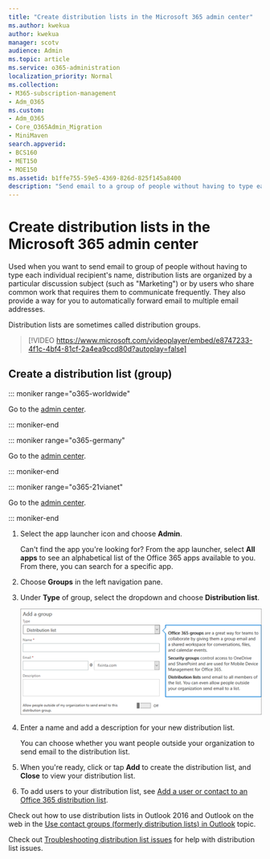 ```yaml
---
title: "Create distribution lists in the Microsoft 365 admin center"
ms.author: kwekua
author: kwekua
manager: scotv
audience: Admin
ms.topic: article
ms.service: o365-administration
localization_priority: Normal
ms.collection: 
- M365-subscription-management 
- Adm_O365
ms.custom:
- Adm_O365
- Core_O365Admin_Migration
- MiniMaven
search.appverid:
- BCS160
- MET150
- MOE150
ms.assetid: b1ffe755-59e5-4369-826d-825f145a8400
description: "Send email to a group of people without having to type each individual recipient's name by creating distribution list (group).   "
---
```


# Create distribution lists in the Microsoft 365 admin center
  
Used when you want to send email to group of people without having to type each individual recipient's name, distribution lists are organized by a particular discussion subject (such as "Marketing") or by users who share common work that requires them to communicate frequently. They also provide a way for you to automatically forward email to multiple email addresses.
  
Distribution lists are sometimes called distribution groups.
  
> [!VIDEO https://www.microsoft.com/videoplayer/embed/e8747233-4f1c-4bf4-81cf-2a4ea9ccd80d?autoplay=false]
  
## Create a distribution list (group)

::: moniker range="o365-worldwide"

Go to the [admin center](https://admin.microsoft.com/adminportal/home).

::: moniker-end

::: moniker range="o365-germany"

Go to the [admin center](https://portal.office.de/adminportal/home).

::: moniker-end

::: moniker range="o365-21vianet"

Go to the [admin center](https://login.partner.microsoftonline.cn).

::: moniker-end

1. Select the app launcher icon  and choose **Admin**.
    
    Can't find the app you're looking for? From the app launcher, select **All apps** to see an alphabetical list of the Office 365 apps available to you. From there, you can search for a specific app. 
    
2. Choose **Groups** in the left navigation pane. 
      
3. Under **Type** of group, select the dropdown and choose **Distribution list**.
    
    ![Add a group page - Choose the dropdown and choose distribution list](../media/fb663b0a-b6f2-4487-8bdd-0777ed50b735.png)
  
4. Enter a name and add a description for your new distribution list.
    
    You can choose whether you want people outside your organization to send email to the distribution list.
    
5. When you're ready, click or tap **Add** to create the distribution list, and **Close** to view your distribution list. 
    
6. To add users to your distribution list, see [Add a user or contact to an Office 365 distribution list](../email/add-user-or-contact-to-distribution-list.md).
    
Check out how to use distribution lists in Outlook 2016 and Outlook on the web in the [Use contact groups (formerly distribution lists) in Outlook](https://support.office.com/article/1c97fcb2-0ed4-41e6-b401-58f9d7d40e39.aspx) topic. 
  
Check out [Troubleshooting distribution list issues](../troubleshoot-issues-for-admins/distribution-list-issues.md) for help with distribution list issues. 
  

